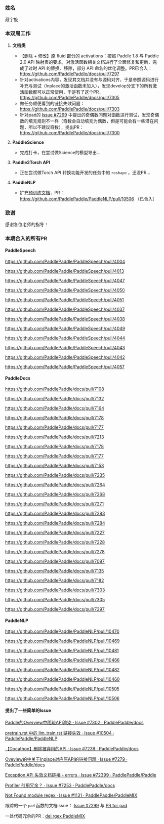 ### 姓名

聂宇旋



### 本双周工作

1. **文档类**
   
   - 【删除 + 修改】原 fluid 部分的 activations：按照 Paddle 1.8 与 Paddle 2.0 API 映射表的要求，对激活函数相关文档进行了全面修复和更新，完成了过时 API 的替换、移除，部分 API 命名的优化调整。PR已合入：https://github.com/PaddlePaddle/docs/pull/7297
   - 针对activations内容，发现其文档并没有与源码对齐，于是参照源码进行补充与测试（Inplace的激活函数未加入），发现develop分支下的所有激活函数都可以正常使用，于是有了这个PR，https://github.com/PaddlePaddle/docs/pull/7305
   - 做任务顺便看到的链接失效问题：https://github.com/PaddlePaddle/docs/pull/7303
   - 针对pad的 [Issue #7299](https://github.com/PaddlePaddle/docs/issues/7299) 中提出的奇偶数问题对函数进行测试，发现奇偶数的填充规则不一样（奇数会自动填充为偶数，但是可能会有一些潜在问题，所以不建议奇数），提出PR：https://github.com/PaddlePaddle/docs/pull/7300
   
   
   
2. **PaddleScience** 

   - 完成打卡，在尝试做Science的模型导出... 
   
   
   
3. **Paddle2Torch API**

   - 正在尝试做Torch API 转换功能开发的任务中的 `reshape` ，还没PR...

   

4. **PaddleNLP** 

   - 扩充[预训练文档](https://github.com/PaddlePaddle/PaddleNLP/tree/develop/llm#1-预训练)，PR：https://github.com/PaddlePaddle/PaddleNLP/pull/10506 （已合入）

   

### 致谢

感谢各位老师的指导！



### 本期合入的所有PR

#### PaddleSpeech

https://github.com/PaddlePaddle/PaddleSpeech/pull/4004

https://github.com/PaddlePaddle/PaddleSpeech/pull/4013

https://github.com/PaddlePaddle/PaddleSpeech/pull/4047

https://github.com/PaddlePaddle/PaddleSpeech/pull/4050

https://github.com/PaddlePaddle/PaddleSpeech/pull/4051

https://github.com/PaddlePaddle/PaddleSpeech/pull/4037

https://github.com/PaddlePaddle/PaddleSpeech/pull/4038

https://github.com/PaddlePaddle/PaddleSpeech/pull/4049

https://github.com/PaddlePaddle/PaddleSpeech/pull/4044

https://github.com/PaddlePaddle/PaddleSpeech/pull/4043

https://github.com/PaddlePaddle/PaddleSpeech/pull/4042

https://github.com/PaddlePaddle/PaddleSpeech/pull/4057



#### PaddleDocs

https://github.com/PaddlePaddle/docs/pull/7108

https://github.com/PaddlePaddle/docs/pull/7132

https://github.com/PaddlePaddle/docs/pull/7164

https://github.com/PaddlePaddle/docs/pull/7178

https://github.com/PaddlePaddle/docs/pull/7177

https://github.com/PaddlePaddle/docs/pull/7213

https://github.com/PaddlePaddle/docs/pull/7178

https://github.com/PaddlePaddle/docs/pull/7177

https://github.com/PaddlePaddle/docs/pull/7153

https://github.com/PaddlePaddle/docs/pull/7235

https://github.com/PaddlePaddle/docs/pull/7264

https://github.com/PaddlePaddle/docs/pull/7268

https://github.com/PaddlePaddle/docs/pull/7271

https://github.com/PaddlePaddle/docs/pull/7283

https://github.com/PaddlePaddle/docs/pull/7284

https://github.com/PaddlePaddle/docs/pull/7227

https://github.com/PaddlePaddle/docs/pull/7228

https://github.com/PaddlePaddle/docs/pull/7278

https://github.com/PaddlePaddle/docs/pull/7097

https://github.com/PaddlePaddle/docs/pull/7135

https://github.com/PaddlePaddle/docs/pull/7182

https://github.com/PaddlePaddle/docs/pull/7303

https://github.com/PaddlePaddle/docs/pull/7305

https://github.com/PaddlePaddle/docs/pull/7297



#### PaddleNLP

https://github.com/PaddlePaddle/PaddleNLP/pull/10470

https://github.com/PaddlePaddle/PaddleNLP/pull/10469

https://github.com/PaddlePaddle/PaddleNLP/pull/10481

https://github.com/PaddlePaddle/PaddleNLP/pull/10466

https://github.com/PaddlePaddle/PaddleNLP/pull/10482

https://github.com/PaddlePaddle/PaddleNLP/pull/10460

https://github.com/PaddlePaddle/PaddleNLP/pull/10505

https://github.com/PaddlePaddle/PaddleNLP/pull/10506 



#### 提出了一些简单的Issue

[Paddle的Overview中稀疏API渲染 · Issue #7302 · PaddlePaddle/docs](https://github.com/PaddlePaddle/docs/issues/7302)

[pretrain.rst 中的 llm_train.rst 链接失效 · Issue #10504 · PaddlePaddle/PaddleNLP](https://github.com/PaddlePaddle/PaddleNLP/issues/10504)

[【Docathon】删除被弃用的API · Issue #7238 · PaddlePaddle/docs](https://github.com/PaddlePaddle/docs/issues/7238)

[Oveview的中关于Inplace对应原API的链接问题 · Issue #7279 · PaddlePaddle/docs](https://github.com/PaddlePaddle/docs/issues/7279)

[Exception API 失效文档链接 - errors · Issue #72399 · PaddlePaddle/Paddle](https://github.com/PaddlePaddle/Paddle/issues/72399)

[Profiler 引用冗余？ · Issue #7253 · PaddlePaddle/docs](https://github.com/PaddlePaddle/docs/issues/7253)

[Not Found module regex · Issue #1131 · PaddlePaddle/PaddleMIX](https://github.com/PaddlePaddle/PaddleMIX/issues/1131)

跟踪的一个 `pad` 函数的文档issue： [Issue #7299](https://github.com/PaddlePaddle/docs/issues/7299) 与 [PR for pad](https://github.com/PaddlePaddle/docs/pull/7300) 

一处代码冗余的PR：[del rgex PaddleMIX](https://github.com/PaddlePaddle/PaddleMIX/pull/1184)



